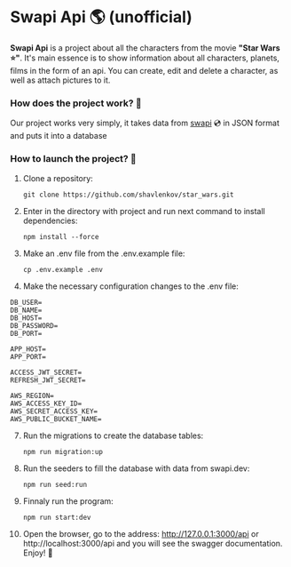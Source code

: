 # Swapi Api 🌎 (unofficial) 

**Swapi Api** is a project about all the characters from the movie **"Star Wars ⭐️"**.
It's main essence is to show information about all characters, planets, films in the form of an api. You can create, edit and delete a character, as well as attach pictures to it.

### How does the project work? 📄
Our project works very simply, it takes data from [swapi](https://swapi.dev/"swapi") 💿 in JSON format and puts it into a database

### How to launch the project? 🚀
1. Clone a repository:

   `git clone https://github.com/shavlenkov/star_wars.git`

2. Enter in the directory with project and run next command to install dependencies:

   `npm install --force`

3. Make an .env file from the .env.example file:

   `cp .env.example .env`
4. Make the necessary configuration changes to the .env file:
```
DB_USER=
DB_NAME=
DB_HOST=
DB_PASSWORD=
DB_PORT=

APP_HOST=
APP_PORT=

ACCESS_JWT_SECRET=
REFRESH_JWT_SECRET=

AWS_REGION=
AWS_ACCESS_KEY_ID=
AWS_SECRET_ACCESS_KEY=
AWS_PUBLIC_BUCKET_NAME=

```

7. Run the migrations to create the database tables:

   `npm run migration:up`
8. Run the seeders to fill the database with data from swapi.dev:

   `npm run seed:run`
9. Finnaly run the program:

   `npm run start:dev`
10. Open the browser, go to the address: http://127.0.0.1:3000/api or http://localhost:3000/api and you will see the swagger documentation. Enjoy! 🔮
